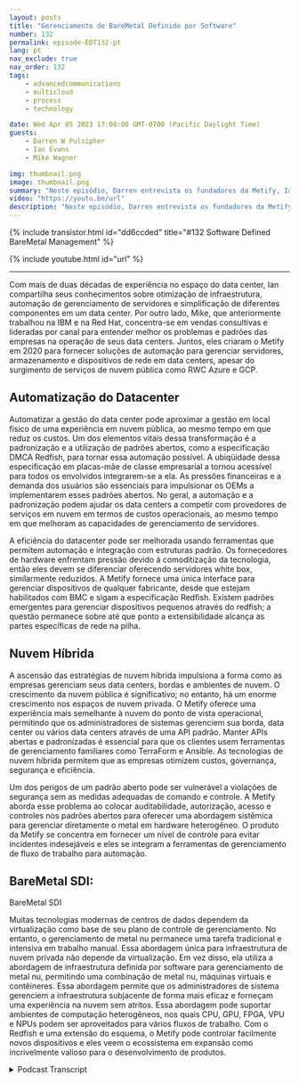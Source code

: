 ```yaml
---
layout: posts
title: "Gerenciamento de BareMetal Definido por Software"
number: 132
permalink: episode-EDT132-pt
lang: pt
nav_exclude: true
nav_order: 132
tags:
    - advancedcommunications
    - multicloud
    - process
    - technology

date: Wed Apr 05 2023 17:00:00 GMT-0700 (Pacific Daylight Time)
guests:
    - Darren W Pulsipher
    - Ian Evans
    - Mike Wagner

img: thumbnail.png
image: thumbnail.png
summary: "Neste episódio, Darren entrevista os fundadores da Metify, Ian Evans e Mike Wagner, sobre sua abordagem exclusiva para o gerenciamento de infraestrutura de software definido de metal nu usando o padrão Redfish."
video: "https://youtu.be/url"
description: "Neste episódio, Darren entrevista os fundadores da Metify, Ian Evans e Mike Wagner, sobre sua abordagem exclusiva para o gerenciamento de infraestrutura de software definido de metal nu usando o padrão Redfish."
---
```


<div>
{% include transistor.html id="dd6ccded" title="#132 Software Defined BareMetal Management" %}

{% include youtube.html id="url" %}
</div>

---

Com mais de duas décadas de experiência no espaço do data center, Ian compartilha seus conhecimentos sobre otimização de infraestrutura, automação de gerenciamento de servidores e simplificação de diferentes componentes em um data center. Por outro lado, Mike, que anteriormente trabalhou na IBM e na Red Hat, concentra-se em vendas consultivas e lideradas por canal para entender melhor os problemas e padrões das empresas na operação de seus data centers. Juntos, eles criaram o Metify em 2020 para fornecer soluções de automação para gerenciar servidores, armazenamento e dispositivos de rede em data centers, apesar do surgimento de serviços de nuvem pública como RWC Azure e GCP.

## Automatização do Datacenter

Automatizar a gestão do data center pode aproximar a gestão em local físico de uma experiência em nuvem pública, ao mesmo tempo em que reduz os custos. Um dos elementos vitais dessa transformação é a padronização e a utilização de padrões abertos, como a especificação DMCA Redfish, para tornar essa automação possível. A ubiqüidade dessa especificação em placas-mãe de classe empresarial a tornou acessível para todos os envolvidos integrarem-se a ela. As pressões financeiras e a demanda dos usuários são essenciais para impulsionar os OEMs a implementarem esses padrões abertos. No geral, a automação e a padronização podem ajudar os data centers a competir com provedores de serviços em nuvem em termos de custos operacionais, ao mesmo tempo em que melhoram as capacidades de gerenciamento de servidores.

A eficiência do datacenter pode ser melhorada usando ferramentas que permitem automação e integração com estruturas padrão. Os fornecedores de hardware enfrentam pressão devido à comoditização da tecnologia, então eles devem se diferenciar oferecendo servidores white box, similarmente reduzidos. A Metify fornece uma única interface para gerenciar dispositivos de qualquer fabricante, desde que estejam habilitados com BMC e sigam a especificação Redfish. Existem padrões emergentes para gerenciar dispositivos pequenos através do redfish; a questão permanece sobre até que ponto a extensibilidade alcança as partes específicas de rede na pilha.

## Nuvem Híbrida

A ascensão das estratégias de nuvem híbrida impulsiona a forma como as empresas gerenciam seus data centers, bordas e ambientes de nuvem. O crescimento da nuvem pública é significativo; no entanto, há um enorme crescimento nos espaços de nuvem privada. O Metify oferece uma experiência mais semelhante à nuvem do ponto de vista operacional, permitindo que os administradores de sistemas gerenciem sua borda, data center ou vários data centers através de uma API padrão. Manter APIs abertas e padronizadas é essencial para que os clientes usem ferramentas de gerenciamento familiares como TerraForm e Ansible. As tecnologias de nuvem híbrida permitem que as empresas otimizem custos, governança, segurança e eficiência.

Um dos perigos de um padrão aberto pode ser vulnerável a violações de segurança sem as medidas adequadas de comando e controle. A Metify aborda esse problema ao colocar auditabilidade, autorização, acesso e controles nos padrões abertos para oferecer uma abordagem sistêmica para gerenciar diretamente o metal em hardware heterogêneo. O produto da Metify se concentra em fornecer um nível de controle para evitar incidentes indesejáveis e eles se integram a ferramentas de gerenciamento de fluxo de trabalho para automação.

## BareMetal SDI: 
BareMetal SDI

Muitas tecnologias modernas de centros de dados dependem da virtualização como base de seu plano de controle de gerenciamento. No entanto, o gerenciamento de metal nu permanece uma tarefa tradicional e intensiva em trabalho manual. Essa abordagem única para infraestrutura de nuvem privada não depende da virtualização. Em vez disso, ela utiliza a abordagem de infraestrutura definida por software para gerenciamento de metal nu, permitindo uma combinação de metal nu, máquinas virtuais e contêineres. Essa abordagem permite que os administradores de sistema gerenciem a infraestrutura subjacente de forma mais eficaz e forneçam uma experiência na nuvem sem atritos. Essa abordagem pode suportar ambientes de computação heterogêneos, nos quais CPU, GPU, FPGA, VPU e NPUs podem ser aproveitados para vários fluxos de trabalho. Com o Redfish e uma extensão do esquema, o Metify pode controlar facilmente novos dispositivos e eles veem o ecossistema em expansão como incrivelmente valioso para o desenvolvimento de produtos.



<details>
<summary> Podcast Transcript </summary>

<p></p>

</details>

